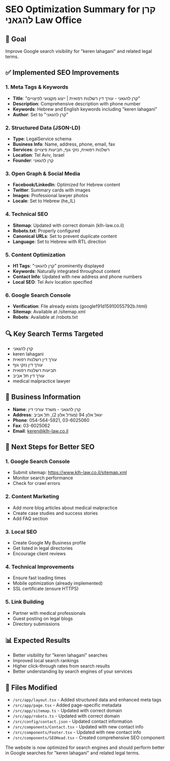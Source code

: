 # SEO Optimization Summary for קרן להגאני Law Office

## 🎯 Goal
Improve Google search visibility for "keren lahagani" and related legal terms.

## ✅ Implemented SEO Improvements

### 1. **Meta Tags & Keywords**
- **Title**: "קרן להגאני - עורך דין רשלנות רפואית | ייצוג מקצועי לפיצויים"
- **Description**: Comprehensive description with phone number
- **Keywords**: Hebrew and English keywords including "keren lahagani"
- **Author**: Set to "קרן להגאני"

### 2. **Structured Data (JSON-LD)**
- **Type**: LegalService schema
- **Business Info**: Name, address, phone, email, fax
- **Services**: רשלנות רפואית, נזקי גוף, תביעות פיצויים
- **Location**: Tel Aviv, Israel
- **Founder**: קרן להגאני

### 3. **Open Graph & Social Media**
- **Facebook/LinkedIn**: Optimized for Hebrew content
- **Twitter**: Summary cards with images
- **Images**: Professional lawyer photos
- **Locale**: Set to Hebrew (he_IL)

### 4. **Technical SEO**
- **Sitemap**: Updated with correct domain (klh-law.co.il)
- **Robots.txt**: Properly configured
- **Canonical URLs**: Set to prevent duplicate content
- **Language**: Set to Hebrew with RTL direction

### 5. **Content Optimization**
- **H1 Tags**: "קרן להגאני" prominently displayed
- **Keywords**: Naturally integrated throughout content
- **Contact Info**: Updated with new address and phone numbers
- **Local SEO**: Tel Aviv location specified

### 6. **Google Search Console**
- **Verification**: File already exists (googlef91d15910055792b.html)
- **Sitemap**: Available at /sitemap.xml
- **Robots**: Available at /robots.txt

## 🔍 Key Search Terms Targeted
- קרן להגאני
- keren lahagani
- עורך דין רשלנות רפואית
- עורך דין נזקי גוף
- תביעות רשלנות רפואית
- עורך דין תל אביב
- medical malpractice lawyer

## 📍 Business Information
- **Name**: קרן להגאני - משרד עורכי דין
- **Address**: יגאל אלון 94 (מגדל אלון 2), תל אביב
- **Phone**: 054-564-5921, 03-6025060
- **Fax**: 03-6025062
- **Email**: keren@klh-law.co.il

## 🚀 Next Steps for Better SEO

### 1. **Google Search Console**
- Submit sitemap: https://www.klh-law.co.il/sitemap.xml
- Monitor search performance
- Check for crawl errors

### 2. **Content Marketing**
- Add more blog articles about medical malpractice
- Create case studies and success stories
- Add FAQ section

### 3. **Local SEO**
- Create Google My Business profile
- Get listed in legal directories
- Encourage client reviews

### 4. **Technical Improvements**
- Ensure fast loading times
- Mobile optimization (already implemented)
- SSL certificate (ensure HTTPS)

### 5. **Link Building**
- Partner with medical professionals
- Guest posting on legal blogs
- Directory submissions

## 📊 Expected Results
- Better visibility for "keren lahagani" searches
- Improved local search rankings
- Higher click-through rates from search results
- Better understanding by search engines of your services

## 🔧 Files Modified
- `/src/app/layout.tsx` - Added structured data and enhanced meta tags
- `/src/app/page.tsx` - Added page-specific metadata
- `/src/app/sitemap.ts` - Updated with correct domain
- `/src/app/robots.ts` - Updated with correct domain
- `/src/config/contact.json` - Updated contact information
- `/src/components/Contact.tsx` - Updated with new contact info
- `/src/components/Footer.tsx` - Updated with new contact info
- `/src/components/SEOHead.tsx` - Created comprehensive SEO component

The website is now optimized for search engines and should perform better in Google searches for "keren lahagani" and related legal terms.
